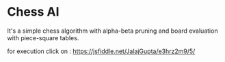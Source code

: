 # Chess AI 

It's a simple chess algorithm with alpha-beta pruning and board evaluation with piece-square tables.


for execution click on : https://jsfiddle.net/JalajGupta/e3hrz2m9/5/
